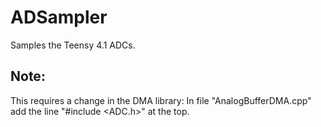 # ADSampler

Samples the Teensy 4.1 ADCs.

## Note:

This requires a change in the DMA library:
In file "AnalogBufferDMA.cpp" add the line "#include <ADC.h>" at the top.